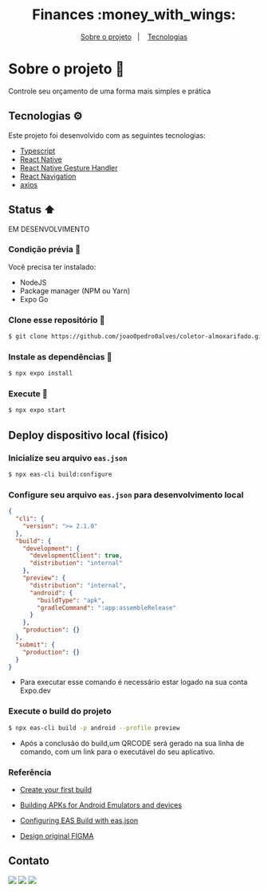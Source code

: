 <h1 align="center">
  Finances :money_with_wings:
</h1>

<p align="center">
  <a href="#sobre-o-projeto-book">Sobre o projeto</a>&nbsp;&nbsp;&nbsp;|&nbsp;&nbsp;&nbsp;
  <a href="#tecnologias-gear">Tecnologias</a>
</p>

# Sobre o projeto :book:
Controle seu orçamento de uma forma mais simples e prática

## Tecnologias :gear:

Este projeto foi desenvolvido com as seguintes tecnologias:

-   [Typescript](https://www.typescriptlang.org/)
-   [React Native](https://reactnative.dev)
-   [React Native Gesture Handler](https://yarnpkg.com/package/react-native-gesture-handler)
-   [React Navigation](https://reactnavigation.org)
-   [axios](https://yarnpkg.com/package/axios)

## Status :arrow_up:

EM DESENVOLVIMENTO

### Condição prévia :pushpin:

Você precisa ter instalado:

-   NodeJS
-   Package manager (NPM ou Yarn)
-   Expo Go

### Clone esse repositório :floppy_disk:

```bash
$ git clone https://github.com/joao0pedro0alves/coletor-almoxarifado.git
```

### Instale as dependências :wrench:

```bash
$ npx expo install
```

### Execute :iphone:

```bash
$ npx expo start
```

## Deploy dispositivo local (fisico)

### Inicialize seu arquivo `eas.json`

```bash
$ npx eas-cli build:configure
```

### Configure seu arquivo `eas.json` para desenvolvimento local

```json
{
  "cli": {
    "version": ">= 2.1.0"
  },
  "build": {
    "development": {
      "developmentClient": true,
      "distribution": "internal"
    },
    "preview": {
      "distribution": "internal",
      "android": {
        "buildType": "apk",
        "gradleCommand": ":app:assembleRelease"
      }
    },
    "production": {}
  },
  "submit": {
    "production": {}
  }
}
```

- Para executar esse comando é necessário estar logado na sua conta Expo.dev

### Execute o build do projeto

```bash
$ npx eas-cli build -p android --profile preview
```

- Após a conclusão do build,um QRCODE será gerado na sua linha de comando, com um link para o executável do seu aplicativo.


### Referência

- [Create your first build](https://docs.expo.dev/build/setup/)
- [Building APKs for Android Emulators and devices](https://docs.expo.dev/build-reference/apk/)
- [Configuring EAS Build with eas.json](https://docs.expo.dev/build/eas-json/)

- [Design original FIGMA](https://www.figma.com/community/file/884441339627646663)

## Contato

<a href="https://instagram.com/joaao_alvees" target="_blank"><img src="https://img.shields.io/badge/-Instagram-%23E4405F?style=for-the-badge&logo=instagram&logoColor=white" target="_blank"></a>
<a href = "mailto:contato@joao.alves1032003@gmail.com"><img src="https://img.shields.io/badge/Gmail-D14836?style=for-the-badge&logo=gmail&logoColor=white" target="_blank"></a>
<a href="https://www.linkedin.com/in/jo%C3%A3o-pedro-alves-pereira-bb0052216/" target="_blank"><img src="https://img.shields.io/badge/-LinkedIn-%230077B5?style=for-the-badge&logo=linkedin&logoColor=white" target="_blank"></a>

</div>
